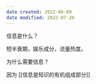 ```yaml
---
date created: 2022-06-09
date modified: 2022-07-20
---
```


信息是什么？

短半衰期，娱乐成分，流量热度。

为什么需要信息？

因为 [[信息是知识的有机组成部分]]
